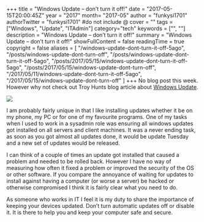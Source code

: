 +++
title = "Windows Update – don’t turn it off!"
date = "2017-05-15T20:00:45Z"
year = "2017"
month= "2017-05"
author = "funkysi1701"
authorTwitter = "funkysi1701" #do not include @
cover = ""
tags = ["Windows", "Update", "ITAdmin"]
category="tech"
keywords = ["", ""]
description =  "Windows Update – don’t turn it off!"
summary = "Windows Update – don’t turn it off!"
showFullContent = false
readingTime = true
copyright = false
aliases = [
    "/windows-update-dont-turn-it-off-5ago",
    "/posts/windows-update-dont-turn-off",
    "/posts/windows-update-dont-turn-it-off-5ago",
    "/posts/2017/05/15/windows-update-dont-turn-it-off-5ago",
    "/posts/2017/05/15/windows-update-dont-turn-off",
    "/2017/05/11/windows-update-dont-turn-it-off-5ago",
    "/2017/05/15/windows-update-dont-turn-off"
]
+++
No blog post this week. However why not check out Troy Hunts blog article about [Windows Update](https://www.troyhunt.com/dont-tell-people-to-turn-off-windows-update-just-dont/).

![](https://storageaccountblog9f5d.blob.core.windows.net/blazor/wp-content/uploads/2017/05/ximage7.png.pagespeed.gpjpjwpjwsjsrjrprwricpmd.ic_.OmA4sQpZUA.png?w=464&ssl=1)

I am probably fairly unique in that I like installing updates whether it be on my phone, my PC or for one of my favourite programs. One of my tasks when I used to work in a sysadmin role was ensuring all windows updates got installed on all servers and client machines. It was a never ending task, as soon as you got almost all updates done, it would be update Tuesday and a new set of updates would be released.

I can think of a couple of times an update got installed that caused a problem and needed to be rolled back. However I have no way of measuring how often it fixed a problem or improved the security of the OS or other software. If you compare the annoyance of waiting for updates to install against having a computer (or worse a server) be hacked or otherwise compromised I think it is fairly clear what you need to do.

As someone who works in IT I feel it is my duty to share the importance of keeping your devices updated. Don’t turn automatic updates off or disable it. It is there to help you and keep your computer safe and secure.